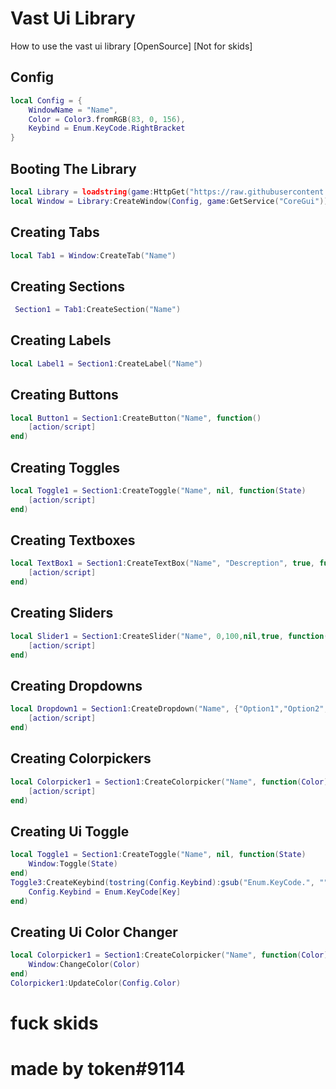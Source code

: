 # Vast Ui Library
How to use the vast ui library [OpenSource] [Not for skids]

## Config
```lua
local Config = {
    WindowName = "Name",
	Color = Color3.fromRGB(83, 0, 156),
	Keybind = Enum.KeyCode.RightBracket
}
```

## Booting The Library
``` lua
local Library = loadstring(game:HttpGet("https://raw.githubusercontent.com/tokevlone/Vast/Main/Library"))()
local Window = Library:CreateWindow(Config, game:GetService("CoreGui"))
```

## Creating Tabs
```lua
local Tab1 = Window:CreateTab("Name")
```

## Creating Sections
```lua
 Section1 = Tab1:CreateSection("Name")
```

## Creating Labels
```lua
local Label1 = Section1:CreateLabel("Name")
```

## Creating Buttons
```lua
local Button1 = Section1:CreateButton("Name", function()
	[action/script]
end)
```

## Creating Toggles
```lua
local Toggle1 = Section1:CreateToggle("Name", nil, function(State)
	[action/script]
end)
```

## Creating Textboxes
```lua
local TextBox1 = Section1:CreateTextBox("Name", "Descreption", true, function(Value)
	[action/script]
end)
```

## Creating Sliders
```lua
local Slider1 = Section1:CreateSlider("Name", 0,100,nil,true, function(Value)
	[action/script]
end)
```

## Creating Dropdowns
```lua
local Dropdown1 = Section1:CreateDropdown("Name", {"Option1","Option2","Option3"}, function(String)
	[action/script]
end)
```

## Creating Colorpickers
```lua
local Colorpicker1 = Section1:CreateColorpicker("Name", function(Color)
	[action/script]
end)
```


## Creating Ui Toggle
```lua
local Toggle1 = Section1:CreateToggle("Name", nil, function(State)
	Window:Toggle(State)
end)
Toggle3:CreateKeybind(tostring(Config.Keybind):gsub("Enum.KeyCode.", ""), function(Key)
	Config.Keybind = Enum.KeyCode[Key]
end)
```

## Creating Ui Color Changer
```lua
local Colorpicker1 = Section1:CreateColorpicker("Name", function(Color)
	Window:ChangeColor(Color)
end)
Colorpicker1:UpdateColor(Config.Color)
```

#  fuck skids
# made by token#9114
